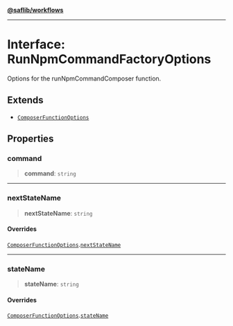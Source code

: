 [**@saflib/workflows**](../index.md)

---

# Interface: RunNpmCommandFactoryOptions

Options for the runNpmCommandComposer function.

## Extends

- [`ComposerFunctionOptions`](ComposerFunctionOptions.md)

## Properties

### command

> **command**: `string`

---

### nextStateName

> **nextStateName**: `string`

#### Overrides

[`ComposerFunctionOptions`](ComposerFunctionOptions.md).[`nextStateName`](ComposerFunctionOptions.md#nextstatename)

---

### stateName

> **stateName**: `string`

#### Overrides

[`ComposerFunctionOptions`](ComposerFunctionOptions.md).[`stateName`](ComposerFunctionOptions.md#statename)
